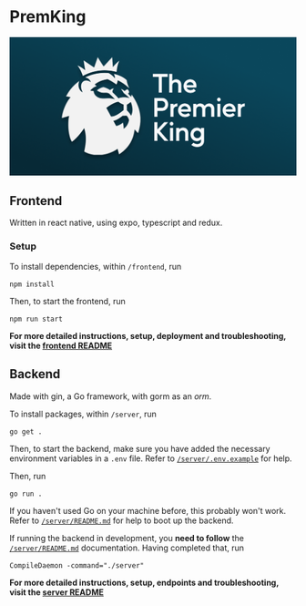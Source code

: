 # PremKing

![](assets/LOGO.png)

## Frontend

Written in react native, using expo, typescript and redux.

### Setup

To install dependencies, within `/frontend`, run

```
npm install
```

Then, to start the frontend, run

```
npm run start
```

**For more detailed instructions, setup, deployment and troubleshooting, visit the [frontend README](./frontend/README.md)**

## Backend

Made with gin, a Go framework, with gorm as an _orm_.

To install packages, within `/server`, run

```
go get .
```

Then, to start the backend, make sure you have added the necessary environment variables in a `.env` file. Refer to [`/server/.env.example`](/server/.env.example) for help.

Then, run

```
go run .
```

If you haven't used Go on your machine before, this probably won't work. Refer to [`/server/README.md`](/server/README.md) for help to boot up the backend.

If running the backend in development, you **need to follow** the [`/server/README.md`](/server/README.md) documentation. Having completed that, run

```
CompileDaemon -command="./server"
```

**For more detailed instructions, setup, endpoints and troubleshooting, visit the [server README](./server/README.md)**

